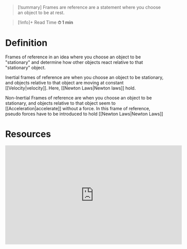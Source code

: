 
> [!summary]
Frames are reference are a statement where you choose an object to be at rest.

>[!info]+ Read Time
**⏱ 1 min**

# Definition
Frames of reference in an idea where you choose an object to be "stationary" and determine how other objects react relative to that "stationary" object.

Inertial frames of reference are when you choose an object to be stationary, and objects relative to that object are moving at constant [[Velocity|velocity]]. Here, [[Newton Laws|Newton laws]] hold.

Non-Inertial Frames of reference are when you choose an object to be stationary, and objects relative to that object seem to [[Acceleration|accelerate]] without a force. In this frame of reference, pseudo forces have to be introduced to hold [[Newton Laws|Newton Laws]]


# Resources
<iframe width="560" height="315" src="https://www.youtube.com/embed/wD7C4V9smG4?si=EwAVNDg9ztvGMPbK" title="YouTube video player" frameborder="0" allow="accelerometer; autoplay; clipboard-write; encrypted-media; gyroscope; picture-in-picture; web-share" referrerpolicy="strict-origin-when-cross-origin" allowfullscreen></iframe>

